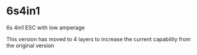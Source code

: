 # 6s4in1
6s 4in1 ESC with low amperage

This version has moved to 4 layers to increase the current capability from the original version

